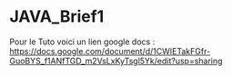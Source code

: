 # JAVA_Brief1

Pour le Tuto voici un lien google docs : https://docs.google.com/document/d/1CWIETakFGfr-GuoBYS_f1ANfTGD_m2VsLxKyTsgl5Yk/edit?usp=sharing
